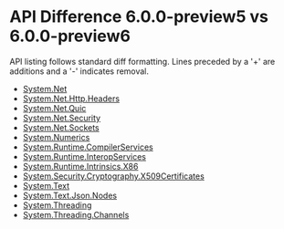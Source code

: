 # API Difference 6.0.0-preview5 vs 6.0.0-preview6

API listing follows standard diff formatting. Lines preceded by a '+' are
additions and a '-' indicates removal.

* [System.Net](6.0-preview6_System.Net.md)
* [System.Net.Http.Headers](6.0-preview6_System.Net.Http.Headers.md)
* [System.Net.Quic](6.0-preview6_System.Net.Quic.md)
* [System.Net.Security](6.0-preview6_System.Net.Security.md)
* [System.Net.Sockets](6.0-preview6_System.Net.Sockets.md)
* [System.Numerics](6.0-preview6_System.Numerics.md)
* [System.Runtime.CompilerServices](6.0-preview6_System.Runtime.CompilerServices.md)
* [System.Runtime.InteropServices](6.0-preview6_System.Runtime.InteropServices.md)
* [System.Runtime.Intrinsics.X86](6.0-preview6_System.Runtime.Intrinsics.X86.md)
* [System.Security.Cryptography.X509Certificates](6.0-preview6_System.Security.Cryptography.X509Certificates.md)
* [System.Text](6.0-preview6_System.Text.md)
* [System.Text.Json.Nodes](6.0-preview6_System.Text.Json.Nodes.md)
* [System.Threading](6.0-preview6_System.Threading.md)
* [System.Threading.Channels](6.0-preview6_System.Threading.Channels.md)